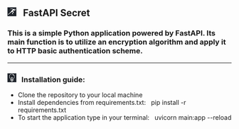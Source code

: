## <img src="https://github.com/mjaroszewski1979/mjaroszewski1979/blob/main/speed.png">  &nbsp; FastAPI Secret
### This is a simple Python application powered by FastAPI. Its main function is to utilize an encryption algorithm and apply it to HTTP basic authentication scheme. 
--------------------------------------------------

### <img src="https://github.com/mjaroszewski1979/mjaroszewski1979/blob/main/bulb.png">  &nbsp; Installation guide:
* Clone the repository to your local machine
* Install dependencies from requirements.txt: &nbsp; pip install -r requirements.txt 
* To start the application type in your terminal: &nbsp; uvicorn main:app --reload
